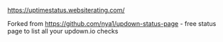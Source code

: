 https://uptimestatus.websiterating.com/

Forked from https://github.com/nya1/updown-status-page - free status page to list all your updown.io checks
